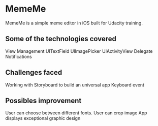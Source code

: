 # MemeMe
MemeMe is a simple meme editor in iOS built for Udacity training.

## Some of the technologies covered
View Management
UITextField
UIImagePicker
UIActivityView
Delegate
Notifications

## Challenges faced
Working with Storyboard to build an universal app
Keyboard event

## Possibles improvement
User can choose between different fonts.
User can crop image
App displays exceptional graphic design
